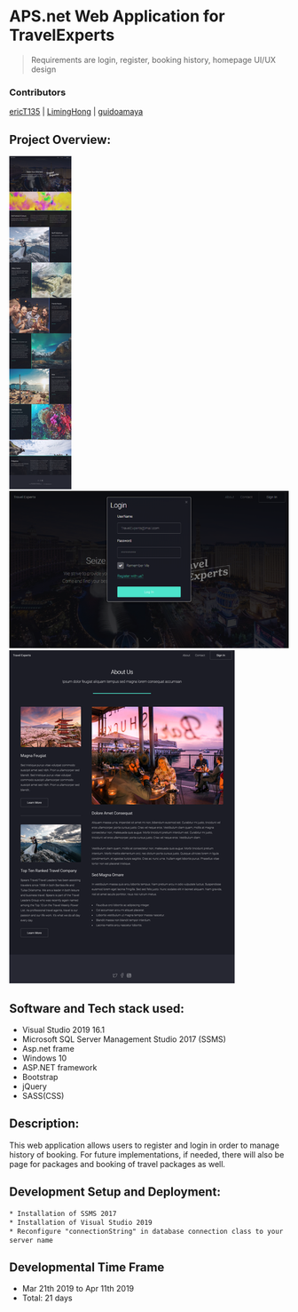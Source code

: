 # APS.net Web Application for TravelExperts 
> Requirements are login, register, booking history, homepage UI/UX design

### Contributors
[ericT135](https://github.com/ericT135) | [LimingHong](https://github.com/LimingHong) | [guidoamaya](https://github.com/guidoamaya) 

## Project Overview:
![login](screenshots/1.png "Home Page")
![MainForm](screenshots/2.png "Sign in Modal")
![About](screenshots/3.png "About Page")

## Software and Tech stack used:
* Visual Studio 2019 16.1
* Microsoft SQL Server Management Studio 2017 (SSMS)
* Asp.net frame
* Windows 10
* ASP.NET framework
* Bootstrap
* jQuery
* SASS(CSS)

## Description:
This web application allows users to register and login in order to manage history of booking. For future implementations, if needed, there will also be page for packages and booking of travel packages as well.

## Development Setup and Deployment:
    * Installation of SSMS 2017
    * Installation of Visual Studio 2019
    * Reconfigure "connectionString" in database connection class to your server name

## Developmental Time Frame
* Mar 21th 2019 to  Apr 11th 2019
* Total: 21 days